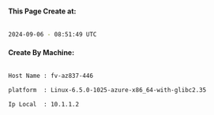 
   
#### This Page Create at:

```bash

2024-09-06 - 08:51:49 UTC

```

#### Create By Machine:

```bash

Host Name : fv-az837-446

platform  : Linux-6.5.0-1025-azure-x86_64-with-glibc2.35

Ip Local  : 10.1.1.2

```

